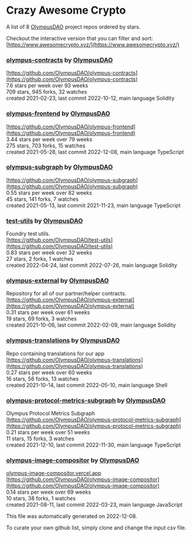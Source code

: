 # Crazy Awesome Crypto
A list of 8 [OlympusDAO](https://github.com/OlympusDAO) project repos ordered by stars.  

Checkout the interactive version that you can filter and sort: 
[https://www.awesomecrypto.xyz/](https://www.awesomecrypto.xyz/)  


### [olympus-contracts](https://github.com/OlympusDAO/olympus-contracts) by [OlympusDAO](https://github.com/OlympusDAO)  
  
[https://github.com/OlympusDAO/olympus-contracts](https://github.com/OlympusDAO/olympus-contracts)  
7.6 stars per week over 93 weeks  
709 stars, 945 forks, 32 watches  
created 2021-02-23, last commit 2022-10-12, main language Solidity  


### [olympus-frontend](https://github.com/OlympusDAO/olympus-frontend) by [OlympusDAO](https://github.com/OlympusDAO)  
  
[https://github.com/OlympusDAO/olympus-frontend](https://github.com/OlympusDAO/olympus-frontend)  
3.44 stars per week over 79 weeks  
275 stars, 703 forks, 15 watches  
created 2021-05-28, last commit 2022-12-08, main language TypeScript  


### [olympus-subgraph](https://github.com/OlympusDAO/olympus-subgraph) by [OlympusDAO](https://github.com/OlympusDAO)  
  
[https://github.com/OlympusDAO/olympus-subgraph](https://github.com/OlympusDAO/olympus-subgraph)  
0.55 stars per week over 82 weeks  
45 stars, 141 forks, 7 watches  
created 2021-05-13, last commit 2021-11-23, main language TypeScript  


### [test-utils](https://github.com/OlympusDAO/test-utils) by [OlympusDAO](https://github.com/OlympusDAO)  
Foundry test utils.  
[https://github.com/OlympusDAO/test-utils](https://github.com/OlympusDAO/test-utils)  
0.83 stars per week over 32 weeks  
27 stars, 2 forks, 1 watches  
created 2022-04-24, last commit 2022-07-26, main language Solidity  


### [olympus-external](https://github.com/OlympusDAO/olympus-external) by [OlympusDAO](https://github.com/OlympusDAO)  
Repository for all of our partner/helper contracts.   
[https://github.com/OlympusDAO/olympus-external](https://github.com/OlympusDAO/olympus-external)  
0.31 stars per week over 61 weeks  
19 stars, 69 forks, 3 watches  
created 2021-10-06, last commit 2022-02-09, main language Solidity  


### [olympus-translations](https://github.com/OlympusDAO/olympus-translations) by [OlympusDAO](https://github.com/OlympusDAO)  
Repo containing translations for our app  
[https://github.com/OlympusDAO/olympus-translations](https://github.com/OlympusDAO/olympus-translations)  
0.27 stars per week over 60 weeks  
16 stars, 56 forks, 13 watches  
created 2021-10-14, last commit 2022-05-10, main language Shell  


### [olympus-protocol-metrics-subgraph](https://github.com/OlympusDAO/olympus-protocol-metrics-subgraph) by [OlympusDAO](https://github.com/OlympusDAO)  
Olympus Protocol Metrics Subgraph  
[https://github.com/OlympusDAO/olympus-protocol-metrics-subgraph](https://github.com/OlympusDAO/olympus-protocol-metrics-subgraph)  
0.21 stars per week over 51 weeks  
11 stars, 15 forks, 3 watches  
created 2021-12-10, last commit 2022-11-30, main language TypeScript  


### [olympus-image-compositor](https://github.com/OlympusDAO/olympus-image-compositor) by [OlympusDAO](https://github.com/OlympusDAO)  
  
[olympus-image-compositor.vercel.app](olympus-image-compositor.vercel.app)  
[https://github.com/OlympusDAO/olympus-image-compositor](https://github.com/OlympusDAO/olympus-image-compositor)  
0.14 stars per week over 69 weeks  
10 stars, 38 forks, 1 watches  
created 2021-08-11, last commit 2022-03-23, main language JavaScript  


This file was automatically generated on 2022-12-08.  

To curate your own github list, simply clone and change the input csv file.  
